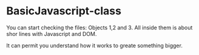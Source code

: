 # BasicJavascript-class
You can start checking the files: Objects 1,2 and 3.
All inside them is about shor lines with Javascript and DOM.

It can permit you understand how it works to greate something bigger.
